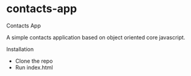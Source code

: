 # contacts-app
Contacts App

A simple contacts application based on object oriented core javascript.

Installation

- Clone the repo
- Run index.html
